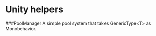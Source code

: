 # Unity helpers

###PoolManager
A simple pool system that takes GenericType&lt;T> as Monobehavior.

###
